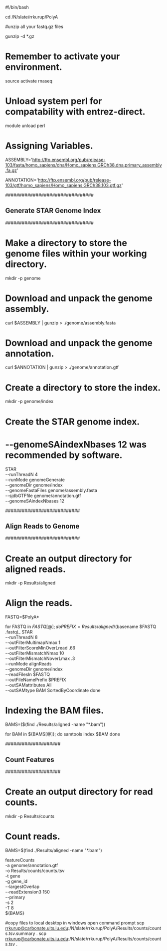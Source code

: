 #!/bin/bash

cd /N/slate/rrkurup/PolyA

#unzip all your  fastq.gz files

gunzip -d *.gz

# Remember to activate your environment.

source activate rnaseq

# Unload system perl for compatability with entrez-direct.

module unload perl

# Assigning Variables.

ASSEMBLY='http://ftp.ensembl.org/pub/release-103/fasta/homo_sapiens/dna/Homo_sapiens.GRCh38.dna.primary_assembly.fa.gz'

ANNOTATION='http://ftp.ensembl.org/pub/release-103/gtf/homo_sapiens/Homo_sapiens.GRCh38.103.gtf.gz'

################################
## Generate STAR Genome Index ##
################################

# Make a directory to store the genome files within your working directory.

mkdir -p genome

# Download and unpack the genome assembly.

curl $ASSEMBLY | gunzip > ./genome/assembly.fasta

# Download and unpack the genome annotation.

curl $ANNOTATION | gunzip > ./genome/annotation.gtf

# Create a directory to store the index.

mkdir -p genome/index

# Create the STAR genome index.
# --genomeSAindexNbases 12 was recommended by software.

STAR \
  --runThreadN 4 \
  --runMode genomeGenerate \
  --genomeDir genome/index \
  --genomeFastaFiles genome/assembly.fasta \
  --sjdbGTFfile genome/annotation.gtf \
  --genomeSAindexNbases 12
  
  ###########################
## Align Reads to Genome ##
###########################

# Create an output directory for aligned reads.

mkdir -p Results/aligned

# Align the reads.

FASTQ=$PolyA*

for FASTQ in ${FASTQ[@]}; do
  PREFIX=Results/aligned/$(basename $FASTQ .fastq)_
  STAR \
    --runThreadN 8 \
    --outFilterMultimapNmax 1 \
    --outFilterScoreMinOverLread .66 \
    --outFilterMismatchNmax 10 \
    --outFilterMismatchNoverLmax .3 \
    --runMode alignReads \
    --genomeDir genome/index \
    --readFilesIn $FASTQ \
    --outFileNamePrefix $PREFIX \
    --outSAMattributes All \
    --outSAMtype BAM SortedByCoordinate
done

# Indexing the BAM files.

BAMS=($(find ./Results/aligned -name "*\.bam"))

for BAM in ${BAMS[@]}; do
  samtools index $BAM
  done
  
  ####################
## Count Features ##
####################

# Create an output directory for read counts.

mkdir -p Results/counts

# Count reads.

BAMS=$(find ./Results/aligned -name "*\.bam")

featureCounts \
  -a genome/annotation.gtf \
  -o Results/counts/counts.tsv \
  -t gene \
  -g gene_id \
  --largestOverlap \
  --readExtension3 150 \
  --primary \
  -s 2 \
  -T 8 \
  ${BAMS}
  
  #copy files to local desktop in windows open command prompt
  scp rrkurup@carbonate.uits.iu.edu:/N/slate/rrkurup/PolyA/Results/counts/counts.tsv.summary .
  scp rrkurup@carbonate.uits.iu.edu:/N/slate/rrkurup/PolyA/Results/counts/counts.tsv .
